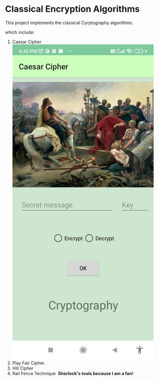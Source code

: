 # Classical Encryption Algorithms
This project implements the classical Cyrptography algorithms:

which include:
1. Caesar Cipher
   ![cipher](app/src/main/res/screenshots/caesar_cipher.jpeg)
3. Play Fair Cipher
   ![]()
4. Hill Cipher
   ![]()
5. Rail Fence Technique
   ![]()
**Sherlock's tools because I am a fan!**